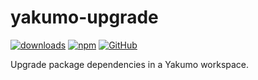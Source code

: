 # yakumo-upgrade

[![downloads](https://img.shields.io/npm/dm/yakumo-upgrade?style=flat-square)](https://www.npmjs.com/package/yakumo-upgrade)
[![npm](https://img.shields.io/npm/v/yakumo-upgrade?style=flat-square)](https://www.npmjs.com/package/yakumo-upgrade)
[![GitHub](https://img.shields.io/github/license/shigma/yakumo?style=flat-square)](https://github.com/shigma/yakumo/blob/master/LICENSE)

Upgrade package dependencies in a Yakumo workspace.
